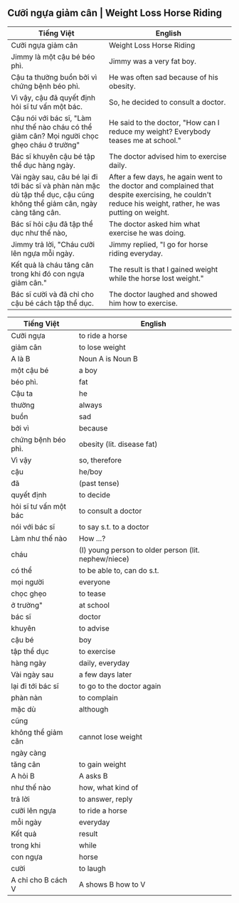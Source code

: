 ## Cưỡi ngựa giảm cân | Weight Loss Horse Riding

Tiếng Việt | English
---- | ----
Cưỡi ngựa giảm cân | Weight Loss Horse Riding
Jimmy là một cậu bé béo phì. | Jimmy was a very fat boy.
Cậu ta thường buồn bởi vì chứng bệnh béo phì.  | He was often sad because of his obesity. 
Vì vậy, cậu đã quyết định hỏi sĩ tư vấn một bác.  | So, he decided to consult a doctor. 
Cậu nói với bác sĩ, "Làm như thế nào cháu có thể giảm cân? Mọi người chọc ghẹo cháu ở trường" | He said to the doctor, "How can I reduce my weight? Everybody teases me at school."
Bác sĩ khuyên cậu bé tập thể dục hàng ngày.  | The doctor advised him to exercise daily. 
Vài ngày sau, câu bé lại đi tới bác sĩ và phàn nàn mặc dù tập thể dục, cậu cũng không thể giảm cân, ngày càng tăng cân. | After a few days, he again went to the doctor and complained that despite exercising, he couldn't reduce his weight, rather, he was putting on weight. 
Bác sĩ hỏi cậu đã tập thể dục như thế nào,  | The doctor asked him what exercise he was doing. 
Jimmy trả lời, "Cháu cưỡi lên ngựa mỗi ngày.  | Jimmy replied, "I go for horse riding everyday.
Kết quả là cháu tăng cân trong khi đó con ngựa giảm cân." | The result is that I gained weight while the horse lost weight."
Bác sĩ cười và đã chỉ cho cậu bé cách tập thể dục. | The doctor laughed and showed him how to exercise.


Tiếng Việt | English
---- | ----
Cưỡi ngựa | to ride a horse
giảm cân | to lose weight
A là B | Noun A is Noun B
một cậu bé | a boy
béo phì. | fat
Cậu ta | he
thường | always
buồn | sad 
bởi vì | because
chứng bệnh béo phì.  | obesity (lit. disease fat)
Vì vậy | so, therefore
cậu | he/boy
đã | (past tense)
quyết định | to decide
hỏi sĩ tư vấn một bác  | to consult a doctor
nói với bác sĩ | to say s.t. to a doctor
Làm như thế nào | How ...?
cháu | (I) young person to older person (lit. nephew/niece)
có thể | to be able to, can do s.t.
mọi người | everyone
chọc ghẹo | to tease 
ở trường" | at school
bác sĩ | doctor
khuyên | to advise
cậu bé | boy
tập thể dục | to exercise
hàng ngày |  daily, everyday
Vài ngày sau | a few days later
lại đi tới bác sĩ | to go to the doctor again
phàn nàn | to complain
mặc dù | although
cũng |
không thể giảm cân | cannot lose weight
ngày càng |
tăng cân | to gain weight
A hỏi B | A asks B
như thế nào | how, what kind of
trả lời | to answer, reply
cưỡi lên ngựa | to ride a horse
mỗi ngày | everyday
Kết quả | result
trong khi | while
con ngựa | horse
cười | to laugh
A chỉ cho B cách V | A shows B how to V
